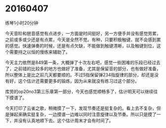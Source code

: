 # 20160407

练琴1小时20分钟

今天音阶和琶音感觉有点进步，一方面是时间挺好，另一方便手并没有感觉劳累，之前或多或少还是有点累，今天是全然不觉。有种，只要积极触键，就不会感到累的感觉。快速弹奏的时候，还是有点欠缺，不能做到触键清晰，以及触键到位，这个需要持之以恒的慢练来辅助了。

今天主力依然是849第一条，大概弹了十次左右吧，感觉一些困难的乐段已经过去了，之前错的比较多的地方也做好了准备，尤其是保留音的部分，也有做好准备，所以整体上是比之前几天都要顺的。不过5指保留弹234指旋律的部分，却还是没有好，这个估计还需要更多的锻炼，因为从来就没有练习过这个部分。

库劳的op20no3第三乐章第一部分，今天也感觉顺畅多了，估计明天可以继续往下摸谱了。

今天打印了云雀之歌，稍微摸了一下，发现节奏还是挺复杂的。看上去不复杂，但是弹起来确实挺复杂，一边摸谱一边难以同时注意旋律以及节奏。所以只是摸了一下，并没有认真地顺下去。这个估计周末才会有时间了。